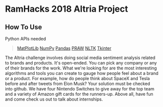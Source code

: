 <h1>RamHacks 2018 Altria Project</h1>

<h2>How To Use</h2>

Python APIs needed
>[MatPlotLib](https://matplotlib.org/)
>[NumPy](http://www.numpy.org/)
>[Pandas](https://pandas.pydata.org/)
>[PRAW](https://praw.readthedocs.io/en/latest/)
>[NLTK](https://www.nltk.org/)
>[Tkinter](https://wiki.python.org/moin/TkInter) 






The Altria challenge involves doing social media sentiment analysis related to brands and products. It's open-ended. You can pick any company or any of their brands for the work. What we're looking for are the most interesting algorithms and tools you can create to gauge how people feel about a brand or a product. For example, how do people think about SpaceX and Tesla before and after tweets from Elon Musk? Your solution must be checked into github. We have four Nintendo Switches to give away for the top team and a variety of Amazon gift cards for the runners-up. Above all, have fun and come check us out to talk about internships.


